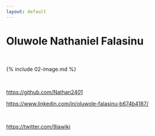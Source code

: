 ```yaml
---
layout: default
---
```


# Oluwole Nathaniel Falasinu

<br>

{% include 02-image.md %}

<br>

https://github.com/Nathan2401
<br>

https://www.linkedin.com/in/oluwole-falasinu-b674b4187/

<br>

https://twitter.com/9jawiki
<br>



